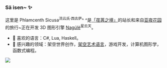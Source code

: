 ### Sä isen~ ✨

<!--
**sicusa/sicusa** is a ✨ _special_ ✨ repository because its `README.md` (this file) appears on your GitHub profile.

Here are some ideas to get you started:

- 🔭 I’m currently working on ...
- 🌱 I’m currently learning ...
- 👯 I’m looking to collaborate on ...
- 🤔 I’m looking for help with ...
- 💬 Ask me about ...
- 📫 How to reach me: ...
- 😄 Pronouns: ...
- ⚡ Fun fact: ...
-->

这里是 Phlamcenth Sicusa<sup>流云氏·西古萨</sup>^ ^是[「荏苒之境」](https://gilatod.art/)的站长和来自[亚夜花园](https://gilatod.art/archives/portfolio/story-of-aedreamland)的旅行~正在开发 3D 图形引擎 [Nagúlë](https://github.com/sicusa/Nagule)<sup>星云天</sup>。

- 🌱 喜欢的语言：C#, Lua, Haskell。
- 🔭 感兴趣的领域：架空世界创作，[架空艺术语言](https://zh.wikipedia.org/wiki/藝術語言)，游戏开发，计算机图形学，函数式编程。

<picture>
<source 
  srcset="https://github-readme-stats.vercel.app/api?username=sicusa&show_icons=true&hide=contribs&bg_color=00000000&border_color=EEEEEE2E"
  media="(prefers-color-scheme: dark)"
/>
<source
  srcset="https://github-readme-stats.vercel.app/api?username=sicusa&show_icons=true&hide=contribs"
  media="(prefers-color-scheme: light), (prefers-color-scheme: no-preference)"
/>
<img src="https://github-readme-stats.vercel.app/api?username=sicusa&show_icons=true&hide=contribs" />
</picture>
